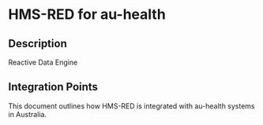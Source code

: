 # HMS-RED for au-health

## Description

Reactive Data Engine

## Integration Points

This document outlines how HMS-RED is integrated with au-health systems in Australia.
